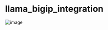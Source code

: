 # llama_bigip_integration

![image](https://github.com/user-attachments/assets/82bc08be-f54f-4e3f-afd8-64b227d065c4)
